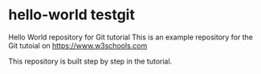# hello-world testgit
Hello World repository for Git tutorial
This is an example repository for the Git tutoial on https://www.w3schools.com

This repository is built step by step in the tutorial. 
